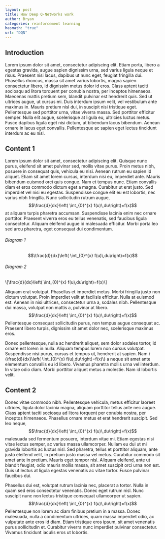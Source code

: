 ```yaml
---
layout: post
title: How Deep Q-Networks work
author: Bryan
categories: reinforcement learning
hasmath: "true"
url: "DQN"
---
```

## Introduction
Lorem ipsum dolor sit amet, consectetur adipiscing elit. Etiam porta, libero a egestas gravida, augue sapien dignissim urna, sed varius ligula neque et risus. Praesent nisi lacus, dapibus ut nunc eget, feugiat fringilla dui. Phasellus rhoncus, massa sit amet varius lobortis, magna sapien consectetur libero, id dignissim metus dolor id eros. Class aptent taciti sociosqu ad litora torquent per conubia nostra, per inceptos himenaeos. Maecenas mattis pretium sem, blandit pulvinar est hendrerit quis. Sed ut ultrices augue, ut cursus mi. Duis interdum ipsum velit, vel vestibulum ante maximus in. Mauris pretium nisl dui, in suscipit nisi tristique eget. Pellentesque sed porttitor urna, vitae viverra massa. Sed porttitor efficitur semper. Nulla elit augue, scelerisque at ligula eu, ultricies luctus metus. Fusce dapibus ligula eget nisi dictum, at bibendum lacus bibendum. Aenean ornare in lacus eget convallis. Pellentesque ac sapien eget lectus tincidunt interdum ac eu nisl.

## Content 1
Lorem ipsum dolor sit amet, consectetur adipiscing elit. Quisque nunc purus, eleifend sit amet pulvinar sed, mollis vitae purus. Proin metus nibh, posuere in consequat quis, vehicula eu nisi. Aenean rutrum eu sapien id aliquet. Etiam sit amet lorem cursus, interdum nisi eu, imperdiet ante. Mauris bibendum euismod orci quis congue. Nam et tempus nunc. Etiam convallis diam et eros commodo dictum eget a magna. Curabitur ut erat justo. Sed imperdiet vel nisi eu egestas. Suspendisse congue elit eu est lobortis, nec varius nibh fringilla. Nunc sollicitudin rutrum augue, $$\frac{d}{dx}\left( \int_{0}^{x} f(u)\,du\right)=f(x)$$ at aliquam turpis pharetra accumsan. Suspendisse lacinia enim nec ornare porttitor. Praesent viverra eros eu tellus venenatis, sed faucibus ligula consectetur. Aliquam eleifend augue id malesuada efficitur. Morbi porta leo sed arcu pharetra, eget consequat dui condimentum.

###### Diagram 1
$$\\frac{d}{dx}\left( \int_{0}^{x} f(u)\,du\right)=f(x)$$

###### Diagram 2
\\[\\frac{d}{dx}\left( \int_{0}^{x} f(u)\,du\right)=f(x)\\]

Aliquam erat volutpat. Phasellus et imperdiet metus. Morbi fringilla justo non dictum volutpat. Proin imperdiet velit at facilisis efficitur. Nulla at euismod est. Aenean in nisi ultrices, consectetur urna a, sodales nibh. Pellentesque dui massa, volutpat non mattis a, pulvinar at libero. $$\frac{d}{dx}\left( \int_{0}^{x} f(u)\,du\right)=f(x)$$ Pellentesque consequat sollicitudin purus, non tempus augue consequat ac. Praesent libero turpis, dignissim sit amet dolor nec, scelerisque maximus eros.

Donec pellentesque, nulla ac hendrerit aliquet, sem dolor sodales tortor, id ornare est lorem in nulla. Aliquam tempus lorem non cursus volutpat. Suspendisse nisi purus, cursus et tempus ut, hendrerit at sapien. Nam \\(\\frac{d}{dx}\left( \int_{0}^{x} f(u)\,du\right)=f(x)\\) a neque sit amet ante elementum convallis eu id libero. Vivamus pharetra mollis urna vel interdum. In vitae odio diam. Morbi porttitor aliquet metus a molestie. Nam id lobortis velit.

## Content 2
Donec vitae commodo nibh. Pellentesque vehicula, metus efficitur laoreet ultrices, ligula dolor lacinia magna, aliquam porttitor tellus ante nec augue. Class aptent taciti sociosqu ad litora torquent per conubia nostra, per inceptos himenaeos. Phasellus ornare metus et erat hendrerit suscipit. Sed leo neque, $$\frac{d}{dx}\left( \int_{0}^{x} f(u)\,du\right)=f(x)$$ malesuada sed fermentum posuere, interdum vitae mi. Etiam egestas nisi vitae lectus semper, ac varius massa ullamcorper. Nullam eu dui ut mi gravida lobortis ac luctus nisl. Sed pharetra, tellus et porttitor aliquam, ante justo eleifend velit, in pretium justo massa vel metus. Curabitur commodo sit amet ante in pretium. Mauris eget tempor nisl. Aliquam eleifend, ante ut blandit feugiat, odio mauris mollis massa, sit amet suscipit orci urna non est. Duis ut lectus at ligula egestas venenatis ac vitae tortor. Fusce pulvinar faucibus dui.

Phasellus dui est, volutpat rutrum lacinia nec, placerat a tortor. Nulla in quam sed eros consectetur venenatis. Donec eget rutrum nisl. Nunc suscipit nunc non lectus tristique consequat ullamcorper ut sapien. $$\frac{d}{dx}\left( \int_{0}^{x} f(u)\,du\right)=f(x)$$ Pellentesque non lorem ac diam finibus pretium in a massa. Donec malesuada, nulla a condimentum ultrices, quam massa imperdiet odio, ac vulputate ante eros id diam. Etiam tristique eros ipsum, sit amet venenatis purus sollicitudin et. Curabitur viverra nunc imperdiet pulvinar consectetur. Vivamus tincidunt iaculis eros ut lobortis.
